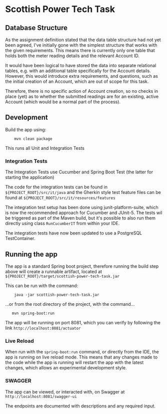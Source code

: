 # Scottish Power Tech Task

## Database Structure

As the assignment definition stated that the data table structure had not yet been agreed, I've initially gone with the simplest
structure that works with the given requirements. This means there is currently only one table that holds both the meter reading 
details and the relevant Account ID.

It would have been logical to have stored the data into separate relational tables, e.g. with an additional table specifically 
for the Account details. However, this would introduce extra requirements, and questions, such as the initial creation of an 
Account, which are out of scope for this task.

Therefore, there is no specific action of Account creation, so no checks in place (yet) as to whether the submitted readings 
are for an existing, active Account (which would be a normal part of the process).

## Development

Build the app using:

```code
    mvn clean package
```

This runs all Unit and Integration Tests

### Integration Tests

The Integration Tests use Cucumber and Spring Boot Test (the latter for starting the application)

The code for the integration tests can be found in `${PROJECT_ROOT}/src/it/java` and the Gherkin style test feature
files can be found at `${PROJECT_ROOT}/src/it/resources/features`

The integration test setup has been done using junit-platform-suite, which is now the recommended approach for Cucumber and JUnit-5. 
The tests wil be triggered as part of the Maven build, but it's possible to also run them directly using class `RunCucumberIT` from 
within your IDE.

The integration tests have now been updated to use a PostgreSQL TestContainer.

## Running the app

The app is a standard Spring boot project, therefore running the build step above will create a runnable artifact, located at 
`${PROJECT_ROOT}/target/scottish-power-tech-task.jar`

This can be run with the command:
```
    java -jar scottish-power-tech-task.jar
```

...or from the root directory of the project, with the command...

```
   mvn spring-boot:run
```

The app will be running on port 8081, which you can verify by following the link `http://localhost:8081/actuator`

### Live Reload

When run with the `spring-boot:run` command, or directly from the IDE, the app is running on live reload mode.
This means that any changes made to the code while the app is running will restart the app with the latest changes, which
allows an experimental development style.

### SWAGGER

The app can be viewed, or interacted with, on Swagger at `http://localhost:8081/swagger-ui`

The endpoints are documented with descriptions and any required input.